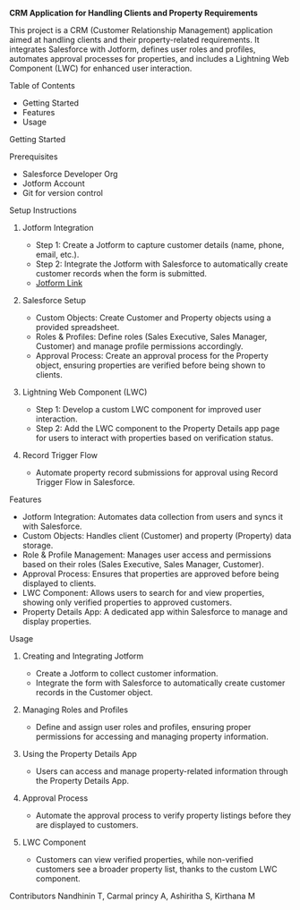 


**CRM Application for Handling Clients and Property Requirements**

This project is a CRM (Customer Relationship Management) application aimed at handling clients and their property-related requirements. It integrates Salesforce with Jotform, defines user roles and profiles, automates approval processes for properties, and includes a Lightning Web Component (LWC) for enhanced user interaction.


Table of Contents
- Getting Started
- Features
- Usage


Getting Started

Prerequisites
- Salesforce Developer Org
- Jotform Account  
- Git for version control

Setup Instructions

1. Jotform Integration
   - Step 1: Create a Jotform to capture customer details (name, phone, email, etc.).  
   - Step 2: Integrate the Jotform with Salesforce to automatically create customer records when the form is submitted.  
   - [Jotform Link](https://form.jotform.com/243133795683061)

2. Salesforce Setup
   - Custom Objects: Create Customer and Property objects using a provided spreadsheet.  
   - Roles & Profiles: Define roles (Sales Executive, Sales Manager, Customer) and manage profile permissions accordingly.  
   - Approval Process: Create an approval process for the Property object, ensuring properties are verified before being shown to clients.

3. Lightning Web Component (LWC) 
   - Step 1: Develop a custom LWC component for improved user interaction.  
   - Step 2: Add the LWC component to the Property Details app page for users to interact with properties based on verification status.

4. Record Trigger Flow  
   - Automate property record submissions for approval using Record Trigger Flow in Salesforce.


Features

- Jotform Integration: Automates data collection from users and syncs it with Salesforce.  
- Custom Objects: Handles client (Customer) and property (Property) data storage.  
- Role & Profile Management: Manages user access and permissions based on their roles (Sales Executive, Sales Manager, Customer).  
- Approval Process: Ensures that properties are approved before being displayed to clients.  
- LWC Component: Allows users to search for and view properties, showing only verified properties to approved customers.  
- Property Details App: A dedicated app within Salesforce to manage and display properties.



Usage

1. Creating and Integrating Jotform 
   - Create a Jotform to collect customer information.  
   - Integrate the form with Salesforce to automatically create customer records in the Customer object.

2. Managing Roles and Profiles
   - Define and assign user roles and profiles, ensuring proper permissions for accessing and managing property information.

3. Using the Property Details App
   - Users can access and manage property-related information through the Property Details App.  

4. Approval Process 
   - Automate the approval process to verify property listings before they are displayed to customers.  

5. LWC Component  
   - Customers can view verified properties, while non-verified customers see a broader property list, thanks to the custom LWC component.


Contributors
Nandhinin T,
Carmal princy A,
Ashiritha S,
Kirthana M



